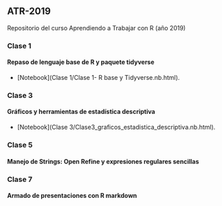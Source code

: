 ## ATR-2019
Repositorio del curso Aprendiendo a Trabajar con R (año 2019)

### Clase 1
#### Repaso de lenguaje base de R y paquete tidyverse

- [Notebook](Clase 1/Clase 1- R base y Tidyverse.nb.html).

### Clase 3

#### Gráficos y herramientas de estadística descriptiva

- [Notebook](Clase 3/Clase3_graficos_estadistica_descriptiva.nb.html).


### Clase 5

#### Manejo de Strings: Open Refine y expresiones regulares sencillas

### Clase 7

#### Armado de presentaciones con R markdown
